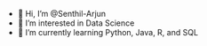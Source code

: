 - 👋 Hi, I’m @Senthil-Arjun
- 👀 I’m interested in Data Science
- 🌱 I’m currently learning Python, Java, R, and SQL

<!---
ArjunS19/ArjunS19 is a ✨ special ✨ repository because its `README.md` (this file) appears on your GitHub profile.
You can click the Preview link to take a look at your changes.
--->
